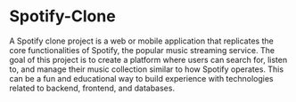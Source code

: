 # Spotify-Clone
A Spotify clone project is a web or mobile application that replicates the core functionalities of Spotify, the popular music streaming service. The goal of this project is to create a platform where users can search for, listen to, and manage their music collection similar to how Spotify operates. This can be a fun and educational way to build experience with technologies related to backend, frontend, and databases.
